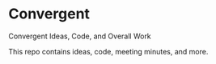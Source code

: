 # Convergent
Convergent Ideas, Code, and Overall Work

This repo contains ideas, code, meeting minutes, and more.
